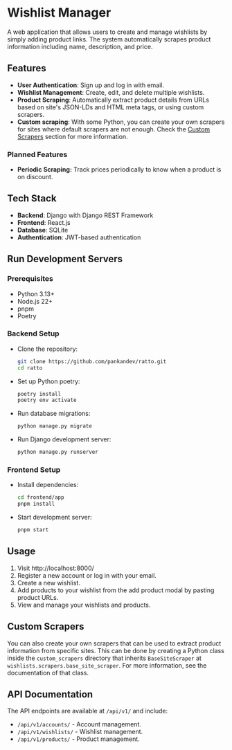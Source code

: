 # Wishlist Manager

A web application that allows users to create and manage wishlists by simply adding product links. The system automatically scrapes product information including name, description, and price.

## Features

- **User Authentication**: Sign up and log in with email.
- **Wishlist Management**: Create, edit, and delete multiple wishlists.
- **Product Scraping**: Automatically extract product details from URLs based on site's JSON-LDs and HTML meta tags, or using custom scrapers.
- **Custom scraping**: With some Python, you can create your own scrapers for sites where default scrapers are not
  enough. Check the [Custom Scrapers](#custom-scrapers) section for more information.

### Planned Features

- **Periodic Scraping:** Track prices periodically to know when a product is on discount.

## Tech Stack

- **Backend**: Django with Django REST Framework
- **Frontend**: React.js
- **Database**: SQLite
- **Authentication**: JWT-based authentication

## Run Development Servers

### Prerequisites
- Python 3.13+
- Node.js 22+
- pnpm
- Poetry

### Backend Setup

- Clone the repository:
   ```bash
   git clone https://github.com/pankandev/ratto.git
   cd ratto
   ```
- Set up Python poetry:
   ```bash
   poetry install
   poetry env activate
   ```
- Run database migrations:
   ```bash
   python manage.py migrate
   ```
- Run Django development server:
   ```bash
   python manage.py runserver
   ```

### Frontend Setup
- Install dependencies:
   ```bash
   cd frontend/app
   pnpm install
  ```
- Start development server:
   ```bash
   pnpm start 
   ```

## Usage

1. Visit http://localhost:8000/
2. Register a new account or log in with your email.
3. Create a new wishlist.
4. Add products to your wishlist from the add product modal by pasting product URLs.
5. View and manage your wishlists and products.

## Custom Scrapers

You can also create your own scrapers that can be used to extract product information from specific sites. This can be
done by creating a Python class inside the `custom_scrapers` directory that inherits `BaseSiteScraper` at
`wishlists.scrapers.base_site_scraper`. For more information, see the documentation of that class.

## API Documentation

The API endpoints are available at `/api/v1/` and include:

- `/api/v1/accounts/` - Account management.
- `/api/v1/wishlists/` - Wishlist management.
- `/api/v1/products/` - Product management.
